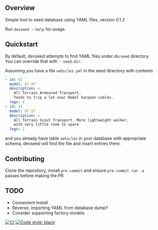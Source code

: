 ## Overview

Simple tool to seed database using YAML files, version 0.1.2

Run `devseed --help` for usage.

## Quickstart

By default, devseed attempts to find YAML files under `db/seed` directory.
You can override that with `--seed-dir`.

Assuming you have a file `vehicles.yml` in the seed directory with contents

```yaml
- id: 42
  model: AT-AT
  description: >
    All Terrain Armoured Transport.
    Tends to trip a lot over Rebel harpoon cables.
  legs: 4
- id: 41
  model: AT-ST
  description: >
    All Terrain Scout Transport. More lightweight walker,
    with very little room to spare
  legs: 2
```

and you already have table `vehicles` in your database with
appropriate schema, devseed will find the file and insert entries there.

## Contributing

Clone the repository, install `pre-commit` and ensure `pre-commit run -a` passes
before making the PR.

## TODO

- Convenient install
- Reverse, importing YAML from database dump?
- Consider supporting factory models

[![CI](https://github.com/edvardm/devseed/actions/workflows/ci.yml/badge.svg)](https://github.com/edvardm/devseed/actions/workflows/ci.yml)
[![Code style: black](https://img.shields.io/badge/code%20style-black-000000.svg)](https://github.com/psf/black)
